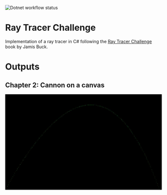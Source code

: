 ![Dotnet workflow status](https://github.com/Wookai/ray-tracer-challenge/actions/workflows/dotnet.yml/badge.svg)

# Ray Tracer Challenge

Implementation of a ray tracer in C# following the [Ray Tracer Challenge](http://raytracerchallenge.com/) book by Jamis Buck.

# Outputs

## Chapter 2: Cannon on a canvas

![Trace of cannon bullet drawn on a canvas](outputs/cannon.jpg?raw=true)
